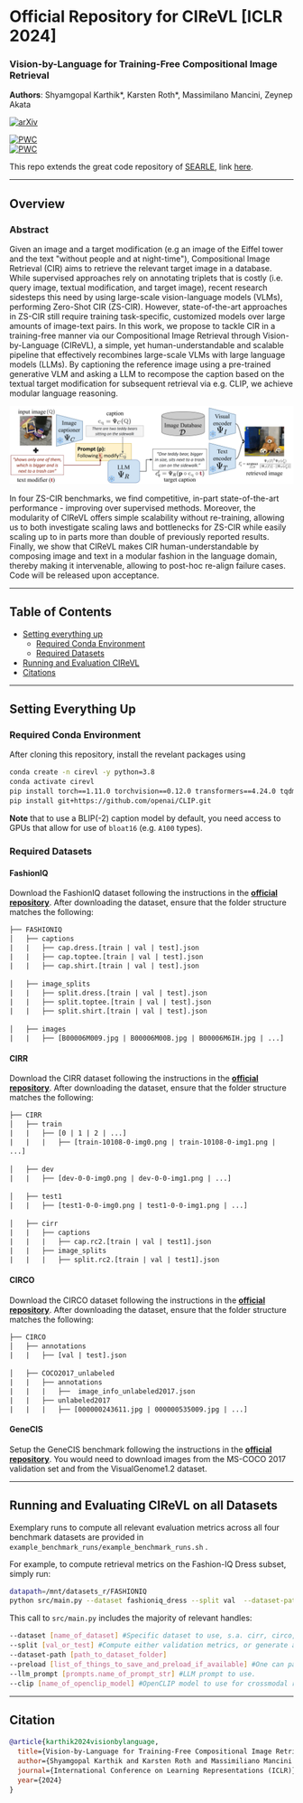 # Official Repository for CIReVL [ICLR 2024]

### Vision-by-Language for Training-Free Compositional Image Retrieval

__Authors__: Shyamgopal Karthik*, Karsten Roth*, Massimilano Mancini, Zeynep Akata

[![arXiv](https://img.shields.io/badge/arXiv-Paper-<COLOR>.svg)](https://arxiv.org/abs/2310.09291)  	

[![PWC](https://img.shields.io/endpoint.svg?url=https://paperswithcode.com/badge/vision-by-language-for-training-free/zero-shot-composed-image-retrieval-zs-cir-on)](https://paperswithcode.com/sota/zero-shot-composed-image-retrieval-zs-cir-on?p=vision-by-language-for-training-free)   
[![PWC](https://img.shields.io/endpoint.svg?url=https://paperswithcode.com/badge/vision-by-language-for-training-free/zero-shot-composed-image-retrieval-zs-cir-on-1)](https://paperswithcode.com/sota/zero-shot-composed-image-retrieval-zs-cir-on-1?p=vision-by-language-for-training-free)

This repo extends the great code repository of [SEARLE](https://arxiv.org/abs/2303.15247), link [here](https://github.com/miccunifi/SEARLE).

---

## Overview

### Abstract

Given an image and a target modification (e.g an image of the Eiffel tower and the text "without people and at night-time"), Compositional Image Retrieval (CIR) aims to retrieve the relevant target image in a database. While supervised approaches rely on annotating triplets that is costly (i.e. query image, textual modification, and target image), recent research sidesteps this need by using large-scale vision-language models (VLMs), performing Zero-Shot CIR (ZS-CIR). However, state-of-the-art approaches in ZS-CIR still require training task-specific, customized models over large amounts of image-text pairs. In this work, we propose to tackle CIR in a training-free manner via our Compositional Image Retrieval through Vision-by-Language (CIReVL), a simple, yet human-understandable and scalable pipeline that effectively recombines large-scale VLMs with large language models (LLMs). By captioning the reference image using a pre-trained generative VLM and asking a LLM to recompose the caption based on the textual target modification for subsequent retrieval via e.g. CLIP, we achieve modular language reasoning. 

![](assets/arch.png "Pipeline for Training-Free CIR using Vision-by-Language")

In four ZS-CIR benchmarks, we find competitive, in-part state-of-the-art performance - improving over supervised methods. Moreover, the modularity of CIReVL offers simple scalability without re-training, allowing us to both investigate scaling laws and bottlenecks for ZS-CIR while easily scaling up to in parts more than double of previously reported results. Finally, we show that CIReVL makes CIR human-understandable by composing image and text in a modular fashion in the language domain, thereby making it intervenable, allowing to post-hoc re-align failure cases. Code will be released upon acceptance.

---

## Table of Contents

- [Setting everything up](#setting-everything-up)
   - [Required Conda Environment](#required-conda-environment)
   - [Required Datasets](#required-datasets)
- [Running and Evaluation CIReVL](#running-and-evaluating-cirevl-on-all-datasets)
- [Citations](#citation)


---

## Setting Everything Up

### Required Conda Environment

After cloning this repository, install the revelant packages using

```sh
conda create -n cirevl -y python=3.8
conda activate cirevl
pip install torch==1.11.0 torchvision==0.12.0 transformers==4.24.0 tqdm termcolor pandas==1.4.2 openai==0.28.0 salesforce-lavis open_clip_torch
pip install git+https://github.com/openai/CLIP.git
```

__Note__ that to use a BLIP(-2) caption model by default, you need access to GPUs that allow for use of `bloat16` (e.g. `A100` types).

### Required Datasets

#### FashionIQ

Download the FashionIQ dataset following the instructions in
the [**official repository**](https://github.com/XiaoxiaoGuo/fashion-iq). 
After downloading the dataset, ensure that the folder structure matches the following:

```
├── FASHIONIQ
│   ├── captions
|   |   ├── cap.dress.[train | val | test].json
|   |   ├── cap.toptee.[train | val | test].json
|   |   ├── cap.shirt.[train | val | test].json

│   ├── image_splits
|   |   ├── split.dress.[train | val | test].json
|   |   ├── split.toptee.[train | val | test].json
|   |   ├── split.shirt.[train | val | test].json

│   ├── images
|   |   ├── [B00006M009.jpg | B00006M00B.jpg | B00006M6IH.jpg | ...]
```

#### CIRR

Download the CIRR dataset following the instructions in the [**official repository**](https://github.com/Cuberick-Orion/CIRR).
After downloading the dataset, ensure that the folder structure matches the following:

```
├── CIRR
│   ├── train
|   |   ├── [0 | 1 | 2 | ...]
|   |   |   ├── [train-10108-0-img0.png | train-10108-0-img1.png | ...]

│   ├── dev
|   |   ├── [dev-0-0-img0.png | dev-0-0-img1.png | ...]

│   ├── test1
|   |   ├── [test1-0-0-img0.png | test1-0-0-img1.png | ...]

│   ├── cirr
|   |   ├── captions
|   |   |   ├── cap.rc2.[train | val | test1].json
|   |   ├── image_splits
|   |   |   ├── split.rc2.[train | val | test1].json
```

#### CIRCO

Download the CIRCO dataset following the instructions in the [**official repository**](https://github.com/miccunifi/CIRCO).
After downloading the dataset, ensure that the folder structure matches the following:

```
├── CIRCO
│   ├── annotations
|   |   ├── [val | test].json

│   ├── COCO2017_unlabeled
|   |   ├── annotations
|   |   |   ├──  image_info_unlabeled2017.json
|   |   ├── unlabeled2017
|   |   |   ├── [000000243611.jpg | 000000535009.jpg | ...]
```


#### GeneCIS
Setup the GeneCIS benchmark following the instructions in the [**official repository**](https://github.com/facebookresearch/genecis). You would need to download images from the MS-COCO 2017 validation set and from the VisualGenome1.2 dataset. 



---

## Running and Evaluating CIReVL on all Datasets

Exemplary runs to compute all relevant evaluation metrics across all four benchmark datasets are provided in `example_benchmark_runs/example_benchmark_runs.sh` .

For example, to compute retrieval metrics on the Fashion-IQ Dress subset, simply run:

```sh
datapath=/mnt/datasets_r/FASHIONIQ
python src/main.py --dataset fashioniq_dress --split val  --dataset-path $datapath --preload img_features captions mods --llm_prompt prompts.structural_modifier_prompt_fashion --clip ViT-B-32
```

This call to `src/main.py` includes the majority of relevant handles:

```sh
--dataset [name_of_dataset] #Specific dataset to use, s.a. cirr, circo, fashioniq_dress, fashioniq_shirt (...)
--split [val_or_test] #Compute either validation metrics, or generate a test submission file where needed (cirr, circo).
--dataset-path [path_to_dataset_folder]
--preload [list_of_things_to_save_and_preload_if_available] #One can pass img_features, captions and mods (modified captions). Depending on which is passed, the correspondingly generated img_features, BLIP-captions and LLM-modified captions will be stored. If the script is called again using the same parameters, the saved data is loaded instead - which is much quicker. This is particularly useful when switching different models (such as the llm for different modified captions, or the retrieval model via img_features).
--llm_prompt [prompts.name_of_prompt_str] #LLM prompt to use.
--clip [name_of_openclip_model] #OpenCLIP model to use for crossmodal retrieval.
```

---

## Citation

```bibtex
@article{karthik2024visionbylanguage,
  title={Vision-by-Language for Training-Free Compositional Image Retrieval},
  author={Shyamgopal Karthik and Karsten Roth and Massimiliano Mancini and Zeynep Akata},
  journal={International Conference on Learning Representations (ICLR)},
  year={2024}
}

```

